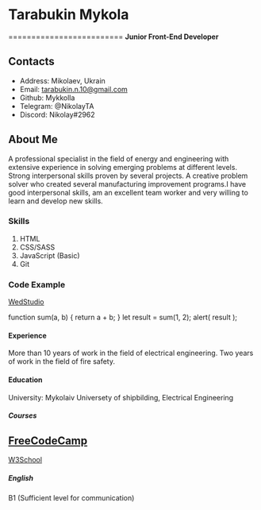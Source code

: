 # Tarabukin Mykola
=========================
**Junior Front-End Developer**
## Contacts 
* Address: Mikolaev, Ukrain                               
* Email: tarabukin.n.10@gmail.com
* Github: Mykkolla
* Telegram: @NikolayTA
* Discord: Nikolay#2962

## About Me


A professional specialist in the field of energy and engineering with extensive experience in solving emerging problems at different levels. Strong interpersonal skills proven by several projects. A creative problem solver who created several manufacturing improvement programs.I have good interpersonal skills, am an excellent team worker and very willing to learn and develop new skills.

### Skills
1. HTML
2. CSS/SASS
3. JavaScript (Basic)
4. Git

### Code Example
[WedStudio](https://mykkolla.github.io/goit-markup-hw-08/)

function sum(a, b) {
  return a + b;
}
let result = sum(1, 2);
alert( result );

#### Experience

More than 10 years of work in the field of electrical engineering.
Two years of work in the field of fire safety.


#### Education


University: Mykolaiv Universety of shipbilding, Electrical Engineering

##### Courses

[1]: https://www.freecodecamp.org/learn/

[FreeCodeCamp](https://www.freecodecamp.org/learn/ "freecodecamp")
-------------------------------------------
[W3School](https://w3schoolsua.github.io/index.html#gsc.tab=0 "w3school")



##### English
B1 (Sufficient level for communication)